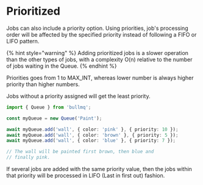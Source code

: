 # Prioritized

Jobs can also include a priority option. Using priorities, job's processing order will be affected by the specified priority instead of following a FIFO or LIFO pattern.

{% hint style="warning" %}
Adding prioritized jobs is a slower operation than the other types of jobs, with a complexity O(n) relative to the number of jobs waiting in the Queue.
{% endhint %}

Priorities goes from 1 to MAX\_INT, whereas lower number is always higher priority than higher numbers.

Jobs without a priority assigned will get the least priority.

```typescript
import { Queue } from 'bullmq';

const myQueue = new Queue('Paint');

await myQueue.add('wall', { color: 'pink' }, { priority: 10 });
await myQueue.add('wall', { color: 'brown' }, { priority: 5 });
await myQueue.add('wall', { color: 'blue' }, { priority: 7 });

// The wall will be painted first brown, then blue and
// finally pink.
```

If several jobs are added with the same priority value, then the jobs within that priority will be processed in LIFO (Last in first out) fashion.
